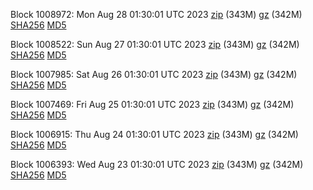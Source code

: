 Block 1008972: Mon Aug 28 01:30:01 UTC 2023 [zip](https://files.01coin.io/mainnet/2023-08-28/bootstrap.dat.zip) (343M) [gz](https://files.01coin.io/mainnet/2023-08-28/bootstrap.dat.tar.gz) (342M) [SHA256](https://files.01coin.io/mainnet/2023-08-28/sha256.txt) [MD5](https://files.01coin.io/mainnet/2023-08-28/md5.txt)

Block 1008522: Sun Aug 27 01:30:01 UTC 2023 [zip](https://files.01coin.io/mainnet/2023-08-27/bootstrap.dat.zip) (343M) [gz](https://files.01coin.io/mainnet/2023-08-27/bootstrap.dat.tar.gz) (342M) [SHA256](https://files.01coin.io/mainnet/2023-08-27/sha256.txt) [MD5](https://files.01coin.io/mainnet/2023-08-27/md5.txt)

Block 1007985: Sat Aug 26 01:30:01 UTC 2023 [zip](https://files.01coin.io/mainnet/2023-08-26/bootstrap.dat.zip) (343M) [gz](https://files.01coin.io/mainnet/2023-08-26/bootstrap.dat.tar.gz) (342M) [SHA256](https://files.01coin.io/mainnet/2023-08-26/sha256.txt) [MD5](https://files.01coin.io/mainnet/2023-08-26/md5.txt)

Block 1007469: Fri Aug 25 01:30:01 UTC 2023 [zip](https://files.01coin.io/mainnet/2023-08-25/bootstrap.dat.zip) (343M) [gz](https://files.01coin.io/mainnet/2023-08-25/bootstrap.dat.tar.gz) (342M) [SHA256](https://files.01coin.io/mainnet/2023-08-25/sha256.txt) [MD5](https://files.01coin.io/mainnet/2023-08-25/md5.txt)

Block 1006915: Thu Aug 24 01:30:01 UTC 2023 [zip](https://files.01coin.io/mainnet/2023-08-24/bootstrap.dat.zip) (343M) [gz](https://files.01coin.io/mainnet/2023-08-24/bootstrap.dat.tar.gz) (342M) [SHA256](https://files.01coin.io/mainnet/2023-08-24/sha256.txt) [MD5](https://files.01coin.io/mainnet/2023-08-24/md5.txt)

Block 1006393: Wed Aug 23 01:30:01 UTC 2023 [zip](https://files.01coin.io/mainnet/2023-08-23/bootstrap.dat.zip) (343M) [gz](https://files.01coin.io/mainnet/2023-08-23/bootstrap.dat.tar.gz) (342M) [SHA256](https://files.01coin.io/mainnet/2023-08-23/sha256.txt) [MD5](https://files.01coin.io/mainnet/2023-08-23/md5.txt)
